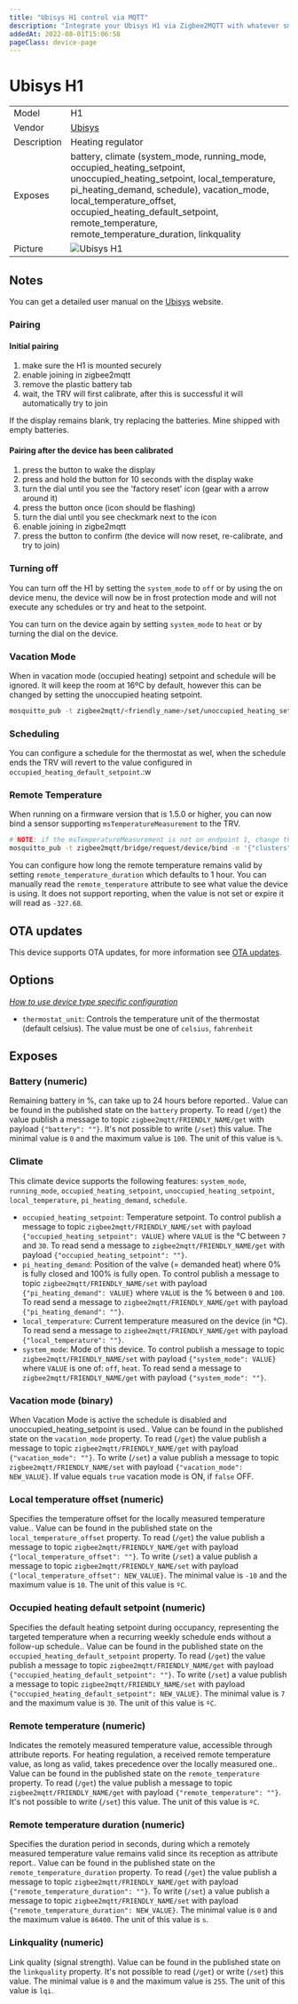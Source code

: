 ```yaml
---
title: "Ubisys H1 control via MQTT"
description: "Integrate your Ubisys H1 via Zigbee2MQTT with whatever smart home infrastructure you are using without the vendor's bridge or gateway."
addedAt: 2022-08-01T15:06:58
pageClass: device-page
---
```


<!-- !!!! -->
<!-- ATTENTION: This file is auto-generated through docgen! -->
<!-- You can only edit the "Notes"-Section between the two comment lines "Notes BEGIN" and "Notes END". -->
<!-- Do not use h1 or h2 heading within "## Notes"-Section. -->
<!-- !!!! -->

# Ubisys H1

|     |     |
|-----|-----|
| Model | H1  |
| Vendor  | [Ubisys](/supported-devices/#v=Ubisys)  |
| Description | Heating regulator |
| Exposes | battery, climate (system_mode, running_mode, occupied_heating_setpoint, unoccupied_heating_setpoint, local_temperature, pi_heating_demand, schedule), vacation_mode, local_temperature_offset, occupied_heating_default_setpoint, remote_temperature, remote_temperature_duration, linkquality |
| Picture | ![Ubisys H1](https://www.zigbee2mqtt.io/images/devices/H1.jpg) |


<!-- Notes BEGIN: You can edit here. Add "## Notes" headline if not already present. -->
## Notes

You can get a detailed user manual on the [Ubisys](https://www.ubisys.de/en/support/manuals-catalogs/) website.

### Pairing
#### Initial pairing
1. make sure the H1 is mounted securely
2. enable joining in zigbee2mqtt
3. remove the plastic battery tab
4. wait, the TRV will first calibrate, after this is successful it will automatically try to join

If the display remains blank, try replacing the batteries. Mine shipped with empty batteries.

#### Pairing after the device has been calibrated
1. press the button to wake the display
2. press and hold the button for 10 seconds with the display wake
3. turn the dial until you see the 'factory reset' icon (gear with a arrow around it)
4. press the button once (icon should be flashing)
5. turn the dial until you see checkmark next to the icon
6. enable joining in zigbe2mqtt
7. press the button to confirm (the device will now reset, re-calibrate, and try to join)

### Turning off
You can turn off the H1 by setting the `system_mode` to `off` or by using the on device menu, the device will now be in frost protection mode and will not execute any schedules or try and heat to the setpoint.

You can turn on the device again by setting `system_mode` to `heat` or by turning the dial on the device.

### Vacation Mode
When in vacation mode (occupied heating) setpoint and schedule will be ignored. It will keep the room at 16ºC by default, however this can be changed by setting the unoccupied heating setpoint.

```bash
mosquitto_pub -t zigbee2mqtt/<friendly_name>/set/unoccupied_heating_setpoint -m 14
```

### Scheduling
You can configure a schedule for the thermostat as wel, when the schedule ends the TRV will revert to the value configured in `occupied_heating_default_setpoint`.:w

### Remote Temperature
When running on a firmware version that is 1.5.0 or higher, you can now bind a sensor supporting `msTemperatureMeasurement` to the TRV.

```bash
# NOTE: if the msTemperatureMeasurement is not on endpoint 1, change the endpoint number on the sensor_friendly_name device.
mosquitto_pub -t zigbee2mqtt/bridge/request/device/bind -m '{"clusters":["msTemperatureMeasurement"],"from":"<sensor_friendly_name>/1","to":"<trv_friendly_name>/1"}'
```

You can configure how long the remote temperature remains valid by setting `remote_temperature_duration` which defaults to 1 hour. You can manually read the `remote_temperature` attribute to see what value the device is using.
It does not support reporting, when the value is not set or expire it will read as `-327.68`.
<!-- Notes END: Do not edit below this line -->


## OTA updates
This device supports OTA updates, for more information see [OTA updates](../guide/usage/ota_updates.md).


## Options
*[How to use device type specific configuration](../guide/configuration/devices-groups.md#specific-device-options)*

* `thermostat_unit`: Controls the temperature unit of the thermostat (default celsius). The value must be one of `celsius`, `fahrenheit`


## Exposes

### Battery (numeric)
Remaining battery in %, can take up to 24 hours before reported..
Value can be found in the published state on the `battery` property.
To read (`/get`) the value publish a message to topic `zigbee2mqtt/FRIENDLY_NAME/get` with payload `{"battery": ""}`.
It's not possible to write (`/set`) this value.
The minimal value is `0` and the maximum value is `100`.
The unit of this value is `%`.

### Climate 
This climate device supports the following features: `system_mode`, `running_mode`, `occupied_heating_setpoint`, `unoccupied_heating_setpoint`, `local_temperature`, `pi_heating_demand`, `schedule`.
- `occupied_heating_setpoint`: Temperature setpoint. To control publish a message to topic `zigbee2mqtt/FRIENDLY_NAME/set` with payload `{"occupied_heating_setpoint": VALUE}` where `VALUE` is the °C between `7` and `30`. To read send a message to `zigbee2mqtt/FRIENDLY_NAME/get` with payload `{"occupied_heating_setpoint": ""}`.
- `pi_heating_demand`: Position of the valve (= demanded heat) where 0% is fully closed and 100% is fully open. To control publish a message to topic `zigbee2mqtt/FRIENDLY_NAME/set` with payload `{"pi_heating_demand": VALUE}` where `VALUE` is the % between `0` and `100`. To read send a message to `zigbee2mqtt/FRIENDLY_NAME/get` with payload `{"pi_heating_demand": ""}`.
- `local_temperature`: Current temperature measured on the device (in °C). To read send a message to `zigbee2mqtt/FRIENDLY_NAME/get` with payload `{"local_temperature": ""}`.
- `system_mode`: Mode of this device. To control publish a message to topic `zigbee2mqtt/FRIENDLY_NAME/set` with payload `{"system_mode": VALUE}` where `VALUE` is one of: `off`, `heat`. To read send a message to `zigbee2mqtt/FRIENDLY_NAME/get` with payload `{"system_mode": ""}`.

### Vacation mode (binary)
When Vacation Mode is active the schedule is disabled and unoccupied_heating_setpoint is used..
Value can be found in the published state on the `vacation_mode` property.
To read (`/get`) the value publish a message to topic `zigbee2mqtt/FRIENDLY_NAME/get` with payload `{"vacation_mode": ""}`.
To write (`/set`) a value publish a message to topic `zigbee2mqtt/FRIENDLY_NAME/set` with payload `{"vacation_mode": NEW_VALUE}`.
If value equals `true` vacation mode is ON, if `false` OFF.

### Local temperature offset (numeric)
Specifies the temperature offset for the locally measured temperature value..
Value can be found in the published state on the `local_temperature_offset` property.
To read (`/get`) the value publish a message to topic `zigbee2mqtt/FRIENDLY_NAME/get` with payload `{"local_temperature_offset": ""}`.
To write (`/set`) a value publish a message to topic `zigbee2mqtt/FRIENDLY_NAME/set` with payload `{"local_temperature_offset": NEW_VALUE}`.
The minimal value is `-10` and the maximum value is `10`.
The unit of this value is `ºC`.

### Occupied heating default setpoint (numeric)
Specifies the default heating setpoint during occupancy, representing the targeted temperature when a recurring weekly schedule ends without a follow-up schedule..
Value can be found in the published state on the `occupied_heating_default_setpoint` property.
To read (`/get`) the value publish a message to topic `zigbee2mqtt/FRIENDLY_NAME/get` with payload `{"occupied_heating_default_setpoint": ""}`.
To write (`/set`) a value publish a message to topic `zigbee2mqtt/FRIENDLY_NAME/set` with payload `{"occupied_heating_default_setpoint": NEW_VALUE}`.
The minimal value is `7` and the maximum value is `30`.
The unit of this value is `ºC`.

### Remote temperature (numeric)
Indicates the remotely measured temperature value, accessible through attribute reports. For heating regulation, a received remote temperature value, as long as valid, takes precedence over the locally measured one..
Value can be found in the published state on the `remote_temperature` property.
To read (`/get`) the value publish a message to topic `zigbee2mqtt/FRIENDLY_NAME/get` with payload `{"remote_temperature": ""}`.
It's not possible to write (`/set`) this value.
The unit of this value is `ºC`.

### Remote temperature duration (numeric)
Specifies the duration period in seconds, during which a remotely measured temperature value remains valid since its reception as attribute report..
Value can be found in the published state on the `remote_temperature_duration` property.
To read (`/get`) the value publish a message to topic `zigbee2mqtt/FRIENDLY_NAME/get` with payload `{"remote_temperature_duration": ""}`.
To write (`/set`) a value publish a message to topic `zigbee2mqtt/FRIENDLY_NAME/set` with payload `{"remote_temperature_duration": NEW_VALUE}`.
The minimal value is `0` and the maximum value is `86400`.
The unit of this value is `s`.

### Linkquality (numeric)
Link quality (signal strength).
Value can be found in the published state on the `linkquality` property.
It's not possible to read (`/get`) or write (`/set`) this value.
The minimal value is `0` and the maximum value is `255`.
The unit of this value is `lqi`.

